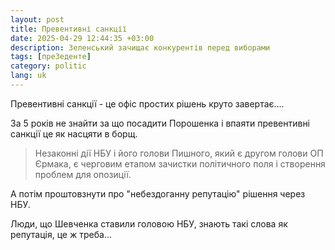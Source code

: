 ```yaml
---
layout: post
title: Превентивні санкції
date: 2025-04-29 12:44:35 +03:00
description: Зеленський зачищає конкурентів перед виборами
tags: [преЗеденте]
category: politic
lang: uk
---
```


Превентивні санкції - це офіс простих рішень круто завертає....

За 5 років не знайти за що посадити Порошенка і впаяти превентивні санкції це як насцяти в борщ.

> Незаконні дії НБУ і його голови Пишного, який є другом голови ОП Єрмака, є черговим етапом зачистки політичного поля і створення проблем для опозиції.

А потім проштовзнути про "небездоганну репутацію" рішення через НБУ.

Люди, що Шевченка ставили головою НБУ, знають такі слова як репутація, це ж треба...

